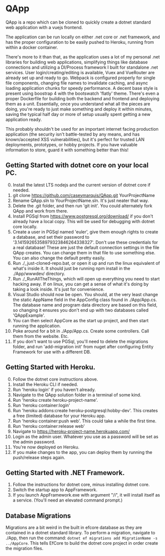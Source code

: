 # QApp

QApp is a repo which can be cloned to quickly create a dotnet standard web application with a vuejs frontend.

The application can be run locally on either .net core or .net framework, and has the proper configuration to
be easily pushed to Heroku, running from within a docker container.

There's more to it than that, as the application uses a lot of my personal .net libraries for building web applications,
simplifying things like database connections and utilizing a DI/Process framework I built for standalone .net services.
User login/creating/editing is available, Vuex and VueRouter are already set up and ready to go. Webpack is configured properly
for single file components, changing file names to invalidate caching, and async loading application chunks for speedy performance.
A decent base style is present using boostrap 4 with the bootswatch 'flatly' theme. There's even a proper Dockerfile for building
both the backend and frontend and deploying them as a unit. Essentially, once you understand what all the pieces are doing,
you're ready to just make something and deploy it within minutes, saving the typical half day or more of setup usually spent
getting a new application ready.

This probably shouldn't be used for an important internet facing production application (the security isn't battle-tested by any means, and has known/accepted XSS vulnerabilities),
but it's perfect for trusted LAN deployments, prototypes, or hobby projects. If you have valuable information to store, guard it with something better
than this!

## Getting Started with dotnet core on your local PC.

0. Install the latest LTS nodejs and the current version of dotnet core if needed.
1. git clone https://github.com/caseymarquis/QApp.git YourProjectName
2. Rename QApp.sln to YourProjectName.sln. It's just neater that way.
3. Delete the .git folder, and then run 'git init'. You could alternately fork QApp and work from there.
3. Install PGSql from https://www.postgresql.org/download/ if you don't already have a local copy.
This will be used for debugging with dotnet core locally.
4. Create a user in PGSql named 'euler', give them enough rights to create a database, and set their password to '3.14159265358979323846264338327'.
Don't use these credentials for a real database! These are just the default connection settings in the file QApp creates. You can change them in that file
to use something else. You can also change the default pretty easily.
5. Run ./_just-cloned-repo.bat, or open it up and run the linux equivalent of what's inside it. It should just be running npm install in the ./App/wwwdev/ directory.
6. Run ./_RunAllTheThings, which will open up everything you need to start hacking away. If on linux, you can get a sense of what it's doing by taking a look inside. It's just for convenience.
7. Visual Studio should now be open. You should, at the very least change the static
AppName field in the AppConfig class found in ./App/App.cs. The database name and program data directory are based on this field, so changing it ensures you don't
end up with two databases called 'QAppExample'.
7. You can then select AppCore as the start up project, and then start running the application.
8. Poke around for a bit in ./App/App.cs. Create some controllers. Call them from the website. Etc.
9. If you don't want to use PGSql, you'll need to delete the migrations folder, and run 'add-migration init' from nuget after configuring Entity Framework for use with a different DB.

## Getting Started with Heroku.

0. Follow the dotnet core instructions above.
0. Install the Heroku CLI if needed.
1. Run 'heroku login' if you haven't already.
2. Navigate to the QApp solution folder in a terminal of some kind.
3. Run 'heroku create heroku-project-name'.
3. Run 'heroku container:login'
3. Run 'heroku addons:create heroku-postgresql:hobby-dev'. This creates a free (limited) database for your Heroku app.
4. Run 'heroku container:push web'. This could take a while the first time.
5. Run 'heroku container:release web'
6. Navigate to https://heroku-project-name.herokuapp.com/
7. Login as the admin user. Whatever you use as a password will be set as the admin password.
8. You're now deployed on Heroku.
9. If you make changes to the app, you can deploy them by running the push/release steps again.

## Getting Started with .NET Framework.

1. Follow the instructions for dotnet core, minus installing dotnet core.
2. Switch the startup app to AppFramework.
3. If you launch AppFramework.exe with argument "/i", it will install itself as a service. (You'll need an elevated command prompt.)

## Database Migrations

Migrations are a bit weird in the built in efcore database as they are contained in a dotnet standard library. To perform a migration, navigate to ./App, then run the command: `dotnet ef migrations add MigrationName -s ../AppCore`. This tells EfCore to build the dotnet core project in order create the migration files.
